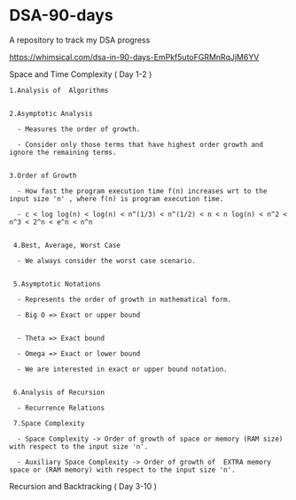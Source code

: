 # DSA-90-days
A repository to track my DSA progress 

https://whimsical.com/dsa-in-90-days-EmPkf5utoFGRMnRqJjM6YV
 

Space and Time Complexity ( Day 1-2 )
  
    1.Analysis of  Algorithms
    
   
    2.Asymptotic Analysis
    
      - Measures the order of growth.   
      
      - Consider only those terms that have highest order growth and ignore the remaining terms. 
      
      
    3.Order of Growth
    
      - How fast the program execution time f(n) increases wrt to the input size 'n' , where f(n) is program execution time.   
      
      - c < log log(n) < log(n) < n^(1/3) < n^(1/2) < n < n log(n) < n^2 < n^3 < 2^n < e^n < n^n
      
      
     4.Best, Average, Worst Case
      
      - We always consider the worst case scenario.
      
      
     5.Asymptotic Notations
     
      - Represents the order of growth in mathematical form.
      
      - Big O => Exact or upper bound
      
      
      - Theta => Exact bound
      
      - Omega => Exact or lower bound
      
      - We are interested in exact or upper bound notation.
      
      
     6.Analysis of Recursion
     
      - Recurrence Relations
      
     7.Space Complexity
      
      - Space Complexity -> Order of growth of space or memory (RAM size) with respect to the input size 'n'.
      
      - Auxiliary Space Complexity -> Order of growth of  EXTRA memory space or (RAM memory) with respect to the input size 'n'.
     
Recursion and Backtracking ( Day 3-10 )
      
